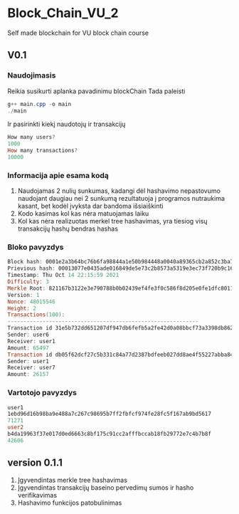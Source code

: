 # Block_Chain_VU_2
Self made blockchain for VU block chain course

## V0.1

### Naudojimasis

Reikia susikurti aplanka pavadinimu blockChain
Tada paleisti 
 ``` powershell
 g++ main.cpp -o main
 ./main
 ```
 Ir pasirinkti kiekį naudotojų ir transakcijų
 ``` powershell
 How many users?
 1000
 How many transactions?
 10000
 ```
 
 ### Informacija apie esama kodą
 
   1. Naudojamas 2 nulių sunkumas, kadangi dėl hashavimo nepastovumo naudojant daugiau nei 2 sunkumą rezultatuoja į programos nutraukima kasant, bet kodėl įvyksta dar bandoma išsiaiškinti
   2. Kodo kasimas kol kas nėra matuojamas laiku
   3. Kol kas nėra realizuotas merkel tree hashavimas, yra tiesiog visų transakcijų hashų bendras hashas

 ### Bloko pavyzdys
 ``` powershell
 Block hash: 0001e2a3b64bc76b6fa98844a1e50b984448a0040a89365cb2a852c3ba786302
Prievious hash: 00013077e0435ade016849de5e73c2b8573a5319e3ec73f720b9c16351157d63
Timestamp: Thu Oct 14 22:15:59 2021
Difficulty: 3
Merkle Root: 821167b3122e3e790788b0b02439ef4fe3f0c586f8d205e0fe1dfc8011ef46c7
Version: 1
Nonce: 48015546
Height: 2
Transactions(100):
------------------------------------------------------------
Transaction id 31e5b732dd651207df947db6fefb5a2fe42d0a08bbcf73a3398db8624de9e4c8
Sender: user6
Receiver: user1
Amount: 65497
Transaction id db05f62dcf27c5b331c84a77d2387bdfeeb027dd8ae4f55227abba84742d9f26
Sender: user1
Receiver: user7
Amount: 26157
 ```
 ### Vartotojo pavyzdys
 ``` powershell
user1
1ebd96d16b98ba9e488a7c267c98695b7ff2fbfcf974fe28fc5f167ab9bd5617
71271
user2
b4da19963f37e017d0ed6663c8bf175c91cc2afffbccab18fb29772e7c4b7b8f
42606
 ```
 
 ## version 0.1.1
 
  1. Įgyvendintas merkle tree hashavimas
  2. Įgyvendintas transakcijų baseino pervedimų sumos ir hasho verifikavimas
  3. Hashavimo funkcijos patobulinimas
 
